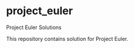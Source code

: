 project_euler
=============

Project Euler Solutions

This repository contains solution for Project Euler.
